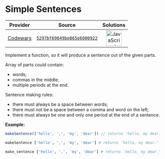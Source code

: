 [_metadata_:generated]: - "true"

# Simple Sentences

<!-- INFO TABLE BEGIN -->

| Provider                                        | Source                                                                               | Solutions                                                                                                                                                    |
| :---------------------------------------------: | :----------------------------------------------------------------------------------: | :----------------------------------------------------------------------------------------------------------------------------------------------------------: |
| [Codewars](../../../docs/providers/Codewars.md) | [`5297bf69649be865e6000922`](https://www.codewars.com/kata/5297bf69649be865e6000922) | [<img src="https://res.cloudinary.com/rascaltwo/image/upload/v1631924076/javascript_ehszr7.svg" alt="JavaScript" title="JavaScript" width="50" />](solve.js) |

<!-- INFO TABLE END -->

Implement a function, so it will produce a sentence out of the given parts.

Array of parts could contain:<br>
- words;<br>
- commas in the middle;<br>
- multiple periods at the end.<br>

Sentence making rules:<br>
- there must always be a space between words;<br>
- there must not be a space between a comma and word on the left;<br>
- there must always be one and only one period at the end of a sentence.<br>

**Example:**
```javascript
makeSentence(['hello', ',', 'my', 'dear']) // returns 'hello, my dear.'
```
```coffeescript
makeSentence ['hello', ',', 'my', 'dear'] # returns 'hello, my dear.'
```
```ruby
make_sentence ['hello', ',', 'my', 'dear'] # returns 'hello, my dear.'
```
